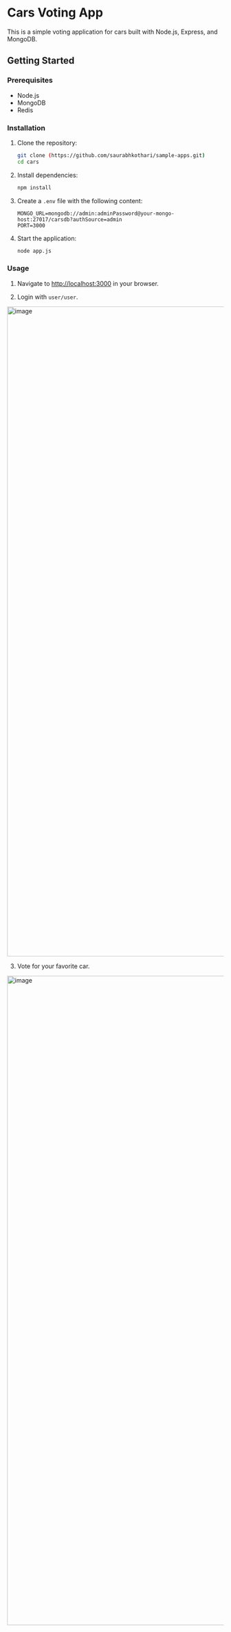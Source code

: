 
# Cars Voting App

This is a simple voting application for cars built with Node.js, Express, and MongoDB.

## Getting Started

### Prerequisites

- Node.js
- MongoDB
- Redis


### Installation

1. Clone the repository:

    ```sh
    git clone (https://github.com/saurabhkothari/sample-apps.git)
    cd cars
    ```

2. Install dependencies:

    ```sh
    npm install
    ```

3. Create a `.env` file with the following content:

    ```env
    MONGO_URL=mongodb://admin:adminPassword@your-mongo-host:27017/carsdb?authSource=admin
    PORT=3000
    ```

4. Start the application:

    ```sh
    node app.js
    ```

### Usage

1. Navigate to [http://localhost:3000](http://localhost:3000) in your browser.


2. Login with `user/user`.

<img width="1510" alt="image" src="https://github.com/user-attachments/assets/44085ad2-60b9-4dbb-9355-48c4dcd26dca">

3. Vote for your favorite car.

<img width="1509" alt="image" src="https://github.com/user-attachments/assets/a5f40db1-e33c-4d7f-9429-75ea5083cbda">




